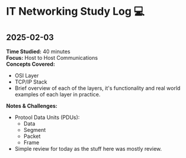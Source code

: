 # IT Networking Study Log 💻

<!--
COPY/PASTE SAMPLE:
## 2025-02-03
**Time Studied:** 1.5 hours  
**Focus:** Subnetting practice  
**Concepts Covered:**  
- CIDR notation  
- VLSM (Variable Length Subnet Masking)  
- Practice with /24, /26 subnets  

**Notes & Challenges:**  
- VLSM is tricky, especially calculating block sizes.  
- Need more exercises before moving to subnetting IPv6.  
-->
## 2025-02-03
**Time Studied:** 40 minutes  
**Focus:** Host to Host Communications  
**Concepts Covered:**  
- OSI Layer  
- TCP/IP Stack
- Brief overview of each of the layers, it's functionality and real world examples of each layer in practice.  

**Notes & Challenges:**  
- Protool Data Units (PDUs):
    - Data
    - Segment
    - Packet
    - Frame  
- Simple review for today as the stuff here was mostly review. 
